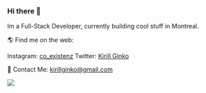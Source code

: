 ### Hi there 👋

Im a Full-Stack Developer, currently building cool stuff in Montreal.

🌎 Find me on the web:

Instagram: <a href="http://www.instagram.com/co_existenz">co_existenz</a>
Twitter: <a href="http://www.twitter.com/KFG_USA">Kirill Ginko</a>

🤝 Contact Me: kirillginko@gmail.com

<img src="https://user-images.githubusercontent.com/53977030/136893311-83bf7aae-f03b-42f0-8601-d9ab14a09052.gif">
